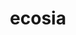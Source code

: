 ---
blog: https://blog.ecosia.org/
codehost: https://github.com/ecosia
facebook: https://www.facebook.com/ecosia
guide: http://documents.ecosia.org/467523/10551325
images:
- ecosia-ar21.svg
- ecosia-icon.svg
logohandle: ecosia
sort: ecosia
title: ecosia
twitter: https://x.com/ecosia
website: https://www.ecosia.org/
wikipedia: https://en.wikipedia.org/wiki/Ecosia
---